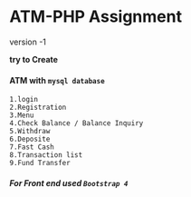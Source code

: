 # ATM-PHP Assignment
version -1

**try to Create**

#### ATM with `mysql database`

```
1.login
2.Registration 
3.Menu
4.Check Balance / Balance Inquiry
5.Withdraw
6.Deposite
7.Fast Cash
8.Transaction list
9.Fund Transfer

```
##### For Front end used `Bootstrap 4` 

